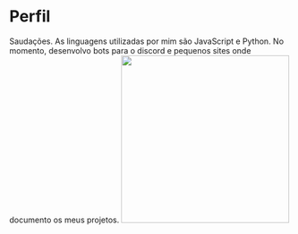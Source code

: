 <h1>Perfil</h1>
Saudações.
As linguagens utilizadas por mim são JavaScript e Python. No momento, desenvolvo bots para o discord e pequenos sites onde documento os meus projetos.
<img src="https://www.tshirtgeek.com.br/wp-content/uploads/2021/03/com001.jpg" width="300">

<!---
Aizakkuxd/Aizakkuxd is a ✨ special ✨ repository because its `README.md` (this file) appears on your GitHub profile.
You can click the Preview link to take a look at your changes.
--->
